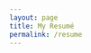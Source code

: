 ```yaml
---
layout: page
title: My Resumé
permalink: /resume
---
```


<object data="/assets/img/resume.pdf" width="610" height="900" type='application/pdf'></object>
